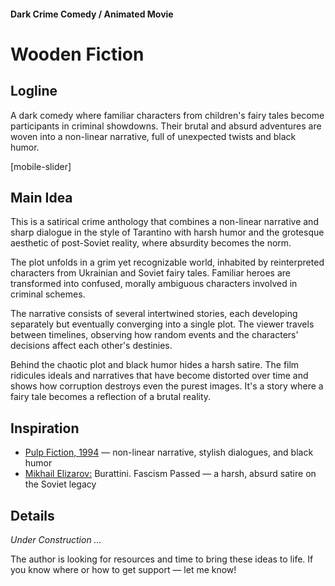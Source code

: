 #### Dark Crime Comedy / Animated Movie

# Wooden Fiction

## Logline

A dark comedy where familiar characters from children's fairy tales become participants in criminal showdowns. Their brutal and absurd adventures are woven into a non-linear narrative, full of unexpected twists and black humor.

[mobile-slider]

## Main Idea

This is a satirical crime anthology that combines a non-linear narrative and sharp dialogue in the style of Tarantino with harsh humor and the grotesque aesthetic of post-Soviet reality, where absurdity becomes the norm.

The plot unfolds in a grim yet recognizable world, inhabited by reinterpreted characters from Ukrainian and Soviet fairy tales. Familiar heroes are transformed into confused, morally ambiguous characters involved in criminal schemes.

The narrative consists of several intertwined stories, each developing separately but eventually converging into a single plot. The viewer travels between timelines, observing how random events and the characters' decisions affect each other's destinies.

Behind the chaotic plot and black humor hides a harsh satire. The film ridicules ideals and narratives that have become distorted over time and shows how corruption destroys even the purest images. It's a story where a fairy tale becomes a reflection of a brutal reality.

## Inspiration

- [Pulp Fiction, 1994](https://www.imdb.com/title/tt0110912/) — non-linear narrative, stylish dialogues, and black humor
- [Mikhail Elizarov:](https://neolurk.org/wiki/%D0%9C%D0%B8%D1%85%D0%B0%D0%B8%D0%BB_%D0%95%D0%BB%D0%B8%D0%B7%D0%B0%D1%80%D0%BE%D0%B2) Burattini. Fascism Passed — a harsh, absurd satire on the Soviet legacy

## Details

*Under Construction …*

The author is looking for resources and time to bring these ideas to life. If you know where or how to get support — let me know!